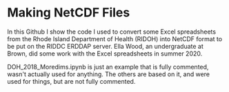 # Making NetCDF Files
In this Github I show the code I used to convert some Excel spreadsheets from the Rhode Island Department of Health (RIDOH) into NetCDF format to be put on the RIDDC ERDDAP server. Ella Wood, an undergraduate at Brown, did some work with the Excel spreadsheets in summer 2020.

DOH_2018_Moredims.ipynb is just an example that is fully commented, wasn't actually used for anything. The others are based on it, and were used for things, but are not fully commented.
